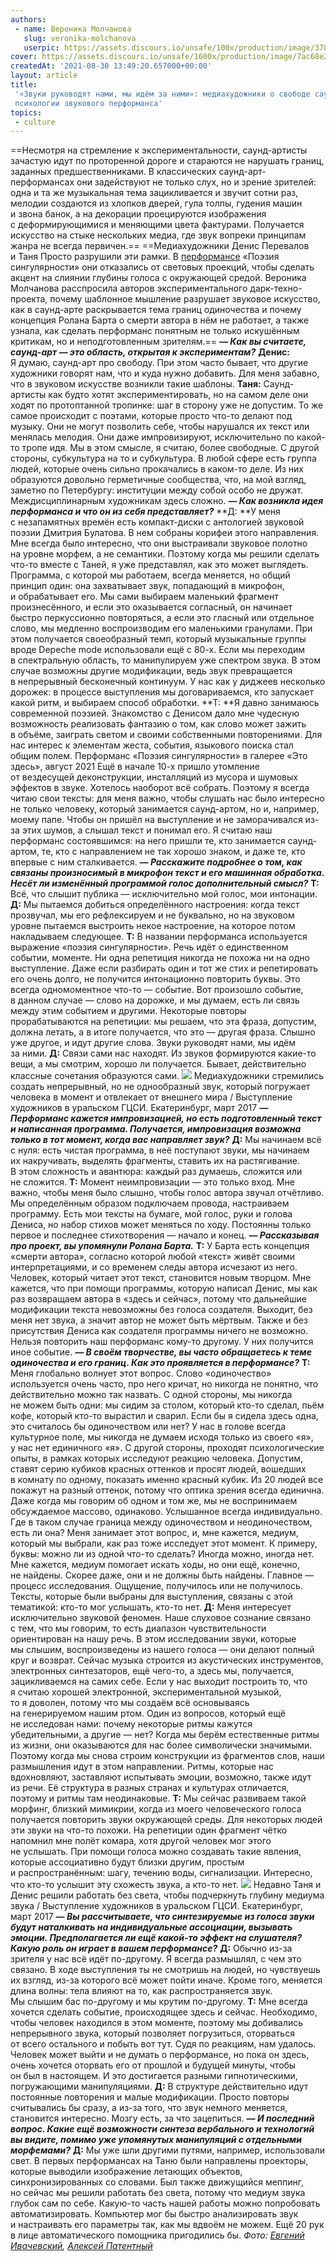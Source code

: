 ```yaml
---
authors:
 - name: Вероника Молчанова
   slug: veronika-molchanova
   userpic: https://assets.discours.io/unsafe/100x/production/image/3786b800-11a3-11ec-92d7-736b0792b58a.jpeg
cover: https://assets.discours.io/unsafe/1600x/production/image/7ac68e20-0996-11ec-a53e-8b25f6d7389f.jpg
createdAt: '2021-08-30 13:49:20.657000+00:00'
layout: article
title:
 '«Звуки руководят нами, мы идём за ними»: медиахудожники о свободе саунд-арта и
 психологии звукового перформанса'
topics:
 - culture
---
```


==Несмотря на стремление к экспериментальности, саунд-артисты зачастую идут
по проторенной дороге и стараются не нарушать границ, заданных
предшественниками. В классических саунд-арт-перформансах они задействуют
не только слух, но и зрение зрителей: одна и та же музыкальная тема
зацикливается и звучит сотни раз, мелодии создаются из хлопков дверей, гула
толпы, гудения машин и звона банок, а на декорации проецируются изображения
с деформирующимися и меняющими цвета фактурами. Получается искусство на стыке
нескольких медиа, где звук вопреки принципам жанра не всегда первичен.==
==Медиахудожники Денис Перевалов и Таня Просто разрушили эти рамки.
В [перформансе](https://www.instagram.com/p/CTM1JMsok27/?utm_medium=copy_link)
«Поэзия сингулярности» они отказались от световых проекций, чтобы сделать акцент
на слиянии глубины голоса с окружающей средой. Вероника Молчанова расспросила
авторов экспериментального дарк-техно-проекта, почему шаблонное мышление
разрушает звуковое искусство, как в саунд-арте раскрывается тема границ
одиночества и почему концепция Ролана Барта о смерти автора в нём не работает,
а также узнала, как сделать перформанс понятным не только искушённым критикам,
но и неподготовленным зрителям.== **_— Как вы считаете, саунд-арт — это область,
открытая к экспериментам?_** **Денис:** Я думаю, саунд-арт про свободу. При этом
часто бывает, что другие художники говорят нам, что и куда нужно добавить. Для
меня забавно, что в звуковом искусстве возникли такие шаблоны. **Таня:**
Саунд-артисты как будто хотят экспериментировать, но на самом деле они ходят
по протоптанной тропинке: шаг в сторону уже не допустим. То же самое происходит
с поэтами, которые просто что-то делают под музыку. Они не могут позволить себе,
чтобы нарушался их текст или менялась мелодия. Они даже импровизируют,
исключительно по какой-то тропе идя. Мы в этом смысле, я считаю, более
свободные. С другой стороны, субкультура на то и субкультура. В любой сфере есть
группа людей, которые очень сильно прокачались в каком-то деле. Из них
образуются довольно герметичные сообщества, что, на мой взгляд, заметно
по Петербургу: институции между собой особо не дружат. Междисциплинарным
художникам здесь сложно. **_— Как возникла идея перформанса и что он из себя
представляет?_** **Д: **У меня с незапамятных времён есть компакт-диски
с антологией звуковой поэзии Дмитрия Булатова. В нем собраны корифеи этого
направления. Мне всегда было интересно, что они выстраивали звуковое полотно
на уровне морфем, а не семантики. Поэтому когда мы решили сделать что-то вместе
с Таней, я уже представлял, как это может выглядеть. Программа, с которой
мы работаем, всегда меняется, но общий принцип один: она захватывает звук,
попадающий в микрофон, и обрабатывает его. Мы сами выбираем маленький фрагмент
произнесённого, и если это оказывается согласный, он начинает быстро
перкуссионно повторяться, а если это гласный или отдельное слово, мы медленно
воспроизводим его маленькими гранулами. При этом получается своеобразный темп,
который музыкальные группы вроде Depeche mode использовали ещё с 80-х. Если
мы переходим в спектральную область, то манипулируем уже спектром звука. В этом
случае возможны другие модификации, ведь звук превращается в непрерывный
бесконечный континуум. У нас как у диджеев несколько дорожек: в процессе
выступления мы договариваемся, кто запускает какой ритм, и выбираем способ
обработки. **Т: **Я давно занимаюсь современной поэзией. Знакомство с Денисом
дало мне чудесную возможность реализовать фантазию о том, как слово может зажить
в объёме, заиграть светом и своими собственными повторениями. Для нас интерес
к элементам жеста, события, языкового поиска стал общим полем. Перформанс
«Поэзия сингулярности» в галерее «Это здесь», август 2021 Ещё в начале 10-х
пришло утомление от вездесущей деконструкции, инсталляций из мусора и шумовых
эффектов в звуке. Хотелось наоборот всё собрать. Поэтому я всегда читаю свои
тексты: для меня важно, чтобы слушать нас было интересно не только человеку,
который занимается саунд-артом, но и, например, моему папе. Чтобы он пришёл
на выступление и не заморачивался из-за этих шумов, а слышал текст
и понимал его. Я считаю наш перформанс состоявшимся: на него пришли те, кто
занимается саунд-артом, те, кто с направлением не так хорошо знаком, и даже те,
кто впервые с ним сталкивается. **_— Расскажите подробнее о том, как связаны
произносимый в микрофон текст и его машинная обработка. Несёт ли изменённый
программой голос дополнительный смысл?_** **Т:** Всё, что слышит публика —
исключительно мой голос, мои интонации. **Д:** Мы пытаемся добиться
определённого настроения: когда текст прозвучал, мы его рефлексируем
и не буквально, но на звуковом уровне пытаемся выстроить некое настроение,
на которое потом накладываем следующее. **Т:** В названии перформанса
используется выражение «поэзия сингулярности». Речь идёт о единственном событии,
моменте. Ни одна репетиция никогда не похожа ни на одно выступление. Даже если
разбирать один и тот же стих и репетировать его очень долго, не получится
интонационно повторить буквы. Это всегда одномоментное что-то — событие. Вот
произошло событие, в данном случае — слово на дорожке, и мы думаем, есть ли
связь между этим событием и другими. Некоторые повторы прорабатываются
на репетиции: мы решаем, что эта фраза, допустим, должна летать, а в итоге
получается, что это — другая фраза. Слышно уже другое, и идут другие слова.
Звуки руководят нами, мы идём за ними. **Д:** Связи сами нас находят. Из звуков
формируются какие-то вещи, а мы смотрим, хорошо ли получается. Бывает,
действительно классные сочетания образуются сами.
![](https://lh3.googleusercontent.com/NeYy6Bbv3tudPTQUN7M8LwZwJLsXDhvNPUUj-5Y8RLVJWNt627PJK9cL0KdzhQYSN0buQ69Xlt5o3Dog94UVWWTzyZkPHqYTuV-IFjUTu3Ku1T1zj_f5j8IR2dU35PbTkv-kEweK=s0)
Медиахудожники стремились создать непрерывный, но не однообразный звук, который
погружает человека в момент и отвлекает от внешнего мира / Выступление
художников в уральском ГЦСИ. Екатеринбург, март 2017 **_— Перформанс кажется
импровизацией, но есть подготовленный текст и написанная программа. Получается,
импровизация возможна только в тот момент, когда вас направляет звук?_** **Д:**
Мы начинаем всё с нуля: есть чистая программа, в неё поступают звуки,
мы начинаем их накручивать, выделять фрагменты, ставить их на растягивание.
В этом сложность и авантюра: каждый раз думаешь, сложится или не сложится.
**Т:** Момент неимпровизации — это только вход. Мне важно, чтобы меня было
слышно, чтобы голос автора звучал отчётливо. Мы определённым образом подключаем
провода, настраиваем программу. Есть мои тексты на бумаге, мой голос, руки
и голова Дениса, но набор стихов может меняться по ходу. Постоянны только первое
и последнее стихотворения — начало и конец. **_— Рассказывая про проект,
вы упомянули Ролана Барта._** **Т:** У Барта есть концепция «смерти автора»,
согласно которой любой «текст» живёт своими интерпретациями, и со временем следы
автора исчезают из него. Человек, который читает этот текст, становится новым
творцом. Мне кажется, что при помощи программы, которую написал Денис, мы как
раз возвращаем автора в «здесь и сейчас», потому что дальнейшие модификации
текста невозможны без голоса создателя. Выходит, без меня нет звука, а значит
автор не может быть мёртвым. Также и без присутствия Дениса как создателя
программы ничего не возможно. Нельзя повторить наш перформанс кому-то другому.
У них получится иное событие. **_— В своём творчестве, вы часто обращаетесь
к теме одиночества и его границ. Как это проявляется в перформансе?_** **Т:**
Меня глобально волнует этот вопрос. Слово «одиночество» используется очень
часто, про него кричат, но никогда не понятно, что действительно можно так
назвать. С одной стороны, мы никогда не можем быть одни: мы сидим за столом,
который кто-то сделал, пьём кофе, который кто-то вырастил и сварил. Если бы
я сидела здесь одна, это считалось бы одиночеством или нет? У нас в голове
всегда культурное поле, мы никогда не думаем исходя только из своего «я», у нас
нет единичного «я». С другой стороны, проходят психологические опыты, в рамках
которых исследуют реакцию человека. Допустим, ставят серию кубиков красных
оттенков и просят людей, вошедших в комнату по одному, показать именно красный
кубик. Из 20 людей все покажут на разный оттенок, потому что оптика зрения
всегда единична. Даже когда мы говорим об одном и том же, мы не воспринимаем
обсуждаемое массово, одинаково. Услышанное всегда индивидуально. Где в таком
случае граница между одиночеством и неодиночеством, есть ли она? Меня занимает
этот вопрос, и, мне кажется, медиум, который мы выбрали, как раз тоже исследует
этот момент. К примеру, буквы: можно ли из одной что-то сделать? Иногда можно,
иногда нет. Мне кажется, медиум помогает искать ходы, но они ещё, конечно,
не найдены. Скорее даже, они и не должны быть найдены. Главное — процесс
исследования. Ощущение, получилось или не получилось. Тексты, которые были
выбраны для выступления, связаны с этой тематикой: кто-то мог услышать, кто-то
нет. **Д:** Меня интересует исключительно звуковой феномен. Наше слуховое
сознание связано с тем, что мы говорим, то есть диапазон чувствительности
ориентирован на нашу речь. В этом исследовании звуки, которые мы слышим,
воспроизведены из нашего голоса — они делают полный круг и возврат. Сейчас
музыка строится из акустических инструментов, электронных синтезаторов, ещё
чего-то, а здесь мы, получается, зацикливаемся на самих себе. Если у нас выходит
построить то, что я считаю хорошей электронной, экспериментальной музыкой,
то я доволен, потому что мы создаём всё основываясь на генерируемом нашим ртом.
Один из вопросов, который ещё не исследован нами: почему некоторые ритмы кажутся
убедительными, а другие — нет? Когда мы берём естественные ритмы из жизни, они
оказываются для нас более символически значимыми. Поэтому когда мы снова строим
конструкции из фрагментов слов, наши размышления идут в этом направлении. Ритмы,
которые нас вдохновляют, заставляют испытывать эмоции, возможно, также идут
из речи. Её структура в разных странах и культурах отличается, поэтому и ритмы
там неодинаковые. **Т:** Мы сейчас развиваем такой морфинг, близкий мимикрии,
когда из моего человеческого голоса получается повторить звуки окружающей среды.
Для некоторых людей эти звуки на что-то похожи. На репетиции один фрагмент чётко
напомнил мне полёт комара, хотя другой человек мог этого не услышать. При помощи
голоса можно создавать такие явления, которые ассоциативно будут близки другим,
простым и распространённым: шагу, течению воды, сигнализации. Интересно, что
кто-то услышит эту схожесть звука, а кто-то нет.
![](https://lh6.googleusercontent.com/OPogya9S3AsBpq0xUT7qEC5ZQ2bO2Ht1wvQdptNCIRT3HkHM0P3TAVuwquD8s7sose1cuyCFSssdE0c3BNlFY9kKzhW1uY3I4_NLyWYfKxWbnAVoL_LTcmTcQ71zNKSXfcdHO11V=s0)
Недавно Таня и Денис решили работать без света, чтобы подчеркнуть глубину
медиума звука / Выступление художников в уральском ГЦСИ. Екатеринбург, март 2017
**_— Вы рассчитываете, что синтезируемые из голоса звуки будут наталкивать
на индивидуальные ассоциации, вызывать эмоции. Предполагается ли ещё какой-то
эффект на слушателя? Какую роль он играет в вашем перформансе?_** **Д:** Обычно
из-за зрителя у нас всё идёт по-другому. Я всегда размышлял, с чем это связано.
В ходе выступления ты не смотришь на людей, но чувствуешь их взгляд, из-за
которого всё может пойти иначе. Кроме того, меняется длина волны: тела влияют
на то, как распространяется звук. Мы слышим бас по-другому и мы крутим
по-другому. **Т:** Мне всегда хочется сделать событие, происходящее здесь
и сейчас. Необходимо, чтобы человек находился в этом моменте, поэтому
мы добивались непрерывного звука, который позволяет погрузиться, оторваться
от всего остального и побыть вот тут. Судя по реакциям, нам удалось. Человек
может выйти и не думать о перформансе, но пока он здесь, очень хочется оторвать
его от прошлой и будущей минуты, чтобы он был в настоящем. И это достигается
разными гипнотическими, погружающими манипуляциями. **Д:** В структуре
действительно идут постоянные повторения и малые модификации. Просто повторы
считывались бы сразу, а из-за того, что звук немного меняется, становится
интересно. Мозгу есть, за что зацепиться. **_— И последний вопрос. Какие ещё
возможности синтеза вербального и технологий вы видите, помимо уже упомянутых
манипуляций с отдельными морфемами?_** **Д:** Мы уже шли другими путями,
например, использовали свет. В первых перформансах на Таню были направлены
проекторы, которые выводили изображение летающих объектов, синхронизированных
со словами. Был также движущийся меппинг, но сейчас мы решили работать без
света, потому что медиум звука глубок сам по себе. Какую-то часть нашей работы
можно попробовать автоматизировать. Компьютер мог бы быстро анализировать звук
и настраивать его параметры так, как мы вдвоём не можем. Ещё 20 рук в лице
автоматического помощника пригодились бы. _Фото:
[Евгений Ивачевский](https://www.instagram.com/ivachevskiy/),
[Алексей Патентный](https://www.instagram.com/tellforme/)_
